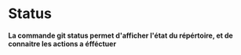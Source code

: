 # Status

**La commande git status permet d'afficher l'état du répértoire, et de connaitre les actions a éfféctuer**


